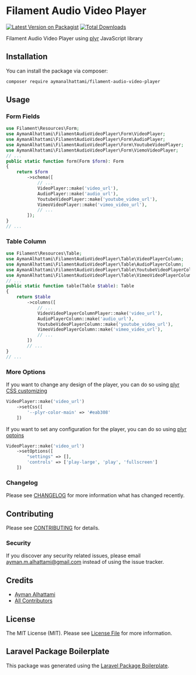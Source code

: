 # Filament Audio Video Player

[![Latest Version on Packagist](https://img.shields.io/packagist/v/aymanalhattami/filament-audio-video-player.svg?style=flat-square)](https://packagist.org/packages/aymanalhattami/filament-audio-video-player)
[![Total Downloads](https://img.shields.io/packagist/dt/aymanalhattami/filament-audio-video-player.svg?style=flat-square)](https://packagist.org/packages/aymanalhattami/filament-audio-video-player)

Filament Audio Video Player using [plyr]( https://github.com/sampotts/plyr) JavaScript library

## Installation

You can install the package via composer:

```bash
composer require aymanalhattami/filament-audio-video-player
```

## Usage

### Form Fields
```php
use Filament\Resources\Form;
use AymanAlhattami\FilamentAudioVideoPlayer\Form\VideoPlayer;
use AymanAlhattami\FilamentAudioVideoPlayer\Form\AudioPlayer;
use AymanAlhattami\FilamentAudioVideoPlayer\Form\YoutubeVideoPlayer;
use AymanAlhattami\FilamentAudioVideoPlayer\Form\ViemoVideoPlayer;
// ...
public static function form(Form $form): Form
{
    return $form
        ->schema([
            // ...
            VideoPlayer::make('video_url'),
            AudioPlayer::make('audio_url'),
            YoutubeVideoPlayer::make('youtube_video_url'),
            VimeoVideoPlayer::make('vimeo_video_url'),
            // ...
        ]);
}
// ...
```

### Table Column
```php
use Filament\Resources\Table;
use AymanAlhattami\FilamentAudioVideoPlayer\Table\VideoPlayerColumn;
use AymanAlhattami\FilamentAudioVideoPlayer\Table\AudioPlayerColumn;
use AymanAlhattami\FilamentAudioVideoPlayer\Table\YoutubeVideoPlayerColumn;
use AymanAlhattami\FilamentAudioVideoPlayer\Table\VimeoVideoPlayerColumn;
// ...
public static function table(Table $table): Table
{
    return $table
        ->columns([
            // ...
            VideoVideoPlayerColumnPlayer::make('video_url'),
            AudioPlayerColumn::make('audio_url'),
            YoutubeVideoPlayerColumn::make('youtube_video_url'),
            VimeoVideoPlayerColumn::make('vimeo_video_url'),
            // ...
        ])
        // ...
}
// ...
```

### More Options
If you want to change any design of the player, you can do so using [plyr CSS customizing](https://github.com/sampotts/plyr#customizing-the-css)
```php
VideoPlayer::make('video_url')
    ->setCss([
        '--plyr-color-main' => '#eab308'
    ])
```

If you want to set any configuration for the player, you can do so using [plyr optoins](https://github.com/sampotts/plyr#options)
```php
VideoPlayer::make('video_url')
    ->setOptions([
        "settings" => [],
        'controls' => ['play-large', 'play', 'fullscreen']
    ])
```

### Changelog

Please see [CHANGELOG](CHANGELOG.md) for more information what has changed recently.

## Contributing

Please see [CONTRIBUTING](CONTRIBUTING.md) for details.

### Security

If you discover any security related issues, please email ayman.m.alhattami@gmail.com instead of using the issue tracker.

## Credits

-   [Ayman Alhattami](https://github.com/aymanalhattami)
-   [All Contributors](../../contributors)

## License

The MIT License (MIT). Please see [License File](LICENSE.md) for more information.

## Laravel Package Boilerplate

This package was generated using the [Laravel Package Boilerplate](https://laravelpackageboilerplate.com).
